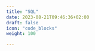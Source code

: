 ```yaml
---
title: "SQL"
date: 2023-08-21T09:46:36+02:00
draft: false
icon: "code_blocks"
weight: 100

---
```


